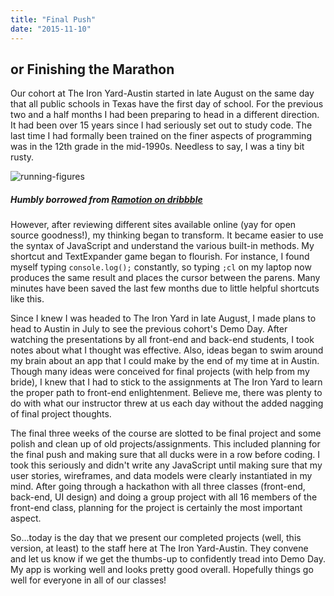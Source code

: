```yaml
---
title: "Final Push"
date: "2015-11-10"
---
```


## or Finishing the Marathon

Our cohort at The Iron Yard-Austin started in late August on the same day that all public schools in Texas have the first day of school. For the previous two and a half months I had been preparing to head in a different direction. It had been over 15 years since I had seriously set out to study code. The last time I had formally been trained on the finer aspects of programming was in the 12th grade in the mid-1990s. Needless to say, I was a tiny bit rusty.

![running-figures](https://res.cloudinary.com/drumsensei/image/upload/v1515823190/fitness_app_logo_design_crxkuk.png)

##### Humbly borrowed from [Ramotion on dribbble](https://dribbble.com/shots/2825763-Fitness-App-Logo)

However, after reviewing different sites available online (yay for open source goodness!), my thinking began to transform. It became easier to use the syntax of JavaScript and understand the various built-in methods. My shortcut and TextExpander game began to flourish. For instance, I found myself typing `console.log();` constantly, so typing `;cl` on my laptop now produces the same result and places the cursor between the parens. Many minutes have been saved the last few months due to little helpful shortcuts like this.

Since I knew I was headed to The Iron Yard in late August, I made plans to head to Austin in July to see the previous cohort's Demo Day. After watching the presentations by all front-end and back-end students, I took notes about what I thought was effective. Also, ideas began to swim around my brain about an app that I could make by the end of my time at in Austin. Though many ideas were conceived for final projects (with help from my bride), I knew that I had to stick to the assignments at The Iron Yard to learn the proper path to front-end enlightenment. Believe me, there was plenty to do with what our instructor threw at us each day without the added nagging of final project thoughts.

The final three weeks of the course are slotted to be final project and some polish and clean up of old projects/assignments. This included planning for the final push and making sure that all ducks were in a row before coding. I took this seriously and didn't write any JavaScript until making sure that my user stories, wireframes, and data models were clearly instantiated in my mind. After going through a hackathon with all three classes (front-end, back-end, UI design) and doing a group project with all 16 members of the front-end class, planning for the project is certainly the most important aspect.

So...today is the day that we present our completed projects (well, this version, at least) to the staff here at The Iron Yard-Austin. They convene and let us know if we get the thumbs-up to confidently tread into Demo Day. My app is working well and looks pretty good overall. Hopefully things go well for everyone in all of our classes!
